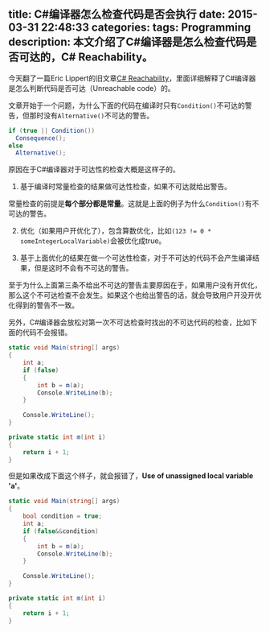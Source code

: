 title: C#编译器怎么检查代码是否会执行
date: 2015-03-31 22:48:33
categories:
tags: Programming
description: 本文介绍了C#编译器是怎么检查代码是否可达的，C# Reachability。
---
今天翻了一篇Eric Lippert的旧文章[C# Reachability](http://blog.coverity.com/2013/11/06/c-reachability/)，里面详细解释了C#编译器是怎么判断代码是否可达（Unreachable code）的。

文章开始于一个问题，为什么下面的代码在编译时只有`Condition()`不可达的警告，但那时没有`Alternative()`不可达的警告。

```csharp
if (true || Condition())
  Consequence();
else
  Alternative();
```

原因在于C#编译器对于可达性的检查大概是这样子的。

1. 基于编译时常量检查的结果做可达性检查，如果不可达就给出警告。

常量检查的前提是**每个部分都是常量**。这就是上面的例子为什么`Condition()`有不可达的警告。 

2. 优化（如果用户开优化了），包含算数优化，比如`(123 != 0 * someIntegerLocalVariable)`会被优化成true。

3. 基于上面优化的结果在做一个可达性检查，对于不可达的代码不会产生编译结果，但是这时不会有不可达的警告。

至于为什么上面第三条不给出不可达的警告主要原因在于，如果用户没有开优化，那么这个不可达检查不会发生。如果这个也给出警告的话，就会导致用户开没开优化得到的警告不一致。

另外，C#编译器会放松对第一次不可达检查时找出的不可达代码的检查，比如下面的代码不会报错。

```csharp
static void Main(string[] args)
{
	int a;
	if (false)
	{
		int b = m(a);
		Console.WriteLine(b);
	}
	
	Console.WriteLine();
}

private static int m(int i)
{
	return i + 1;
}
```

但是如果改成下面这个样子，就会报错了，**Use of unassigned local variable 'a'**。


```csharp
static void Main(string[] args)
{
	bool condition = true;
	int a;
	if (false&&condition)
	{
		int b = m(a);
		Console.WriteLine(b);
	}
	
	Console.WriteLine();
}

private static int m(int i)
{
	return i + 1;
}
```